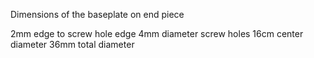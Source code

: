 Dimensions of the baseplate on end piece

2mm edge to screw hole edge
4mm diameter screw holes
16cm center diameter
36mm total diameter

